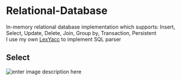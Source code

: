 # Relational-Database

In-memory relational database implementation which supports: Insert, Select, Update, Delete, Join, Group by, Transaction, Persistent\
I use my own [LexYacc](https://github.com/r96922081/LexYacc) to implement SQL parser

## Select
![enter image description here](https://r96922081.github.io/Relation-Database/select.png)
